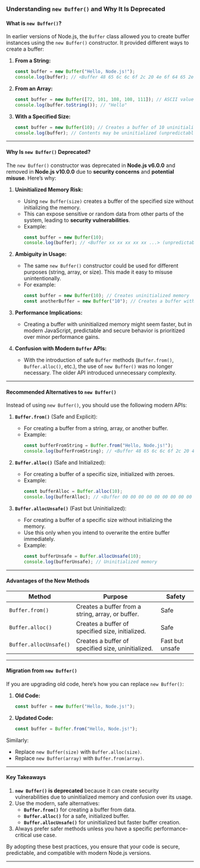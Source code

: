 ### **Understanding `new Buffer()` and Why It Is Deprecated**

#### **What is `new Buffer()`?**
In earlier versions of Node.js, the `Buffer` class allowed you to create buffer instances using the `new Buffer()` constructor. It provided different ways to create a buffer:

1. **From a String:**
   ```javascript
   const buffer = new Buffer("Hello, Node.js!");
   console.log(buffer); // <Buffer 48 65 6c 6c 6f 2c 20 4e 6f 64 65 2e 6a 73 21>
   ```

2. **From an Array:**
   ```javascript
   const buffer = new Buffer([72, 101, 108, 108, 111]); // ASCII values for "Hello"
   console.log(buffer.toString()); // "Hello"
   ```

3. **With a Specified Size:**
   ```javascript
   const buffer = new Buffer(10); // Creates a buffer of 10 uninitialized bytes
   console.log(buffer); // Contents may be uninitialized (unpredictable data)
   ```

---

#### **Why Is `new Buffer()` Deprecated?**
The `new Buffer()` constructor was deprecated in **Node.js v6.0.0** and removed in **Node.js v10.0.0** due to **security concerns** and **potential misuse**. Here’s why:

1. **Uninitialized Memory Risk:**
   - Using `new Buffer(size)` creates a buffer of the specified size without initializing the memory.
   - This can expose sensitive or random data from other parts of the system, leading to **security vulnerabilities**.
   - Example:
     ```javascript
     const buffer = new Buffer(10);
     console.log(buffer); // <Buffer xx xx xx xx xx ...> (unpredictable contents)
     ```

2. **Ambiguity in Usage:**
   - The same `new Buffer()` constructor could be used for different purposes (string, array, or size). This made it easy to misuse unintentionally.
   - For example:
     ```javascript
     const buffer = new Buffer(10); // Creates uninitialized memory
     const anotherBuffer = new Buffer("10"); // Creates a buffer with string "10"
     ```

3. **Performance Implications:**
   - Creating a buffer with uninitialized memory might seem faster, but in modern JavaScript, predictable and secure behavior is prioritized over minor performance gains.

4. **Confusion with Modern `Buffer` APIs:**
   - With the introduction of safe `Buffer` methods (`Buffer.from()`, `Buffer.alloc()`, etc.), the use of `new Buffer()` was no longer necessary. The older API introduced unnecessary complexity.

---

#### **Recommended Alternatives to `new Buffer()`**
Instead of using `new Buffer()`, you should use the following modern APIs:

1. **`Buffer.from()`** (Safe and Explicit):
   - For creating a buffer from a string, array, or another buffer.
   - Example:
     ```javascript
     const bufferFromString = Buffer.from("Hello, Node.js!");
     console.log(bufferFromString); // <Buffer 48 65 6c 6c 6f 2c 20 4e 6f 64 65 2e 6a 73 21>
     ```

2. **`Buffer.alloc()`** (Safe and Initialized):
   - For creating a buffer of a specific size, initialized with zeroes.
   - Example:
     ```javascript
     const bufferAlloc = Buffer.alloc(10);
     console.log(bufferAlloc); // <Buffer 00 00 00 00 00 00 00 00 00 00>
     ```

3. **`Buffer.allocUnsafe()`** (Fast but Uninitialized):
   - For creating a buffer of a specific size without initializing the memory.
   - Use this only when you intend to overwrite the entire buffer immediately.
   - Example:
     ```javascript
     const bufferUnsafe = Buffer.allocUnsafe(10);
     console.log(bufferUnsafe); // Uninitialized memory
     ```

---

#### **Advantages of the New Methods**

| **Method**         | **Purpose**                                       | **Safety**       |
|---------------------|---------------------------------------------------|------------------|
| `Buffer.from()`     | Creates a buffer from a string, array, or buffer. | Safe             |
| `Buffer.alloc()`    | Creates a buffer of specified size, initialized.  | Safe             |
| `Buffer.allocUnsafe()` | Creates a buffer of specified size, uninitialized. | Fast but unsafe  |

---

#### **Migration from `new Buffer()`**

If you are upgrading old code, here’s how you can replace `new Buffer()`:

1. **Old Code:**
   ```javascript
   const buffer = new Buffer("Hello, Node.js!");
   ```

2. **Updated Code:**
   ```javascript
   const buffer = Buffer.from("Hello, Node.js!");
   ```

Similarly:

- Replace `new Buffer(size)` with `Buffer.alloc(size)`.
- Replace `new Buffer(array)` with `Buffer.from(array)`.

---

#### **Key Takeaways**
1. **`new Buffer()` is deprecated** because it can create security vulnerabilities due to uninitialized memory and confusion over its usage.
2. Use the modern, safe alternatives:
   - **`Buffer.from()`** for creating a buffer from data.
   - **`Buffer.alloc()`** for a safe, initialized buffer.
   - **`Buffer.allocUnsafe()`** for uninitialized but faster buffer creation.
3. Always prefer safer methods unless you have a specific performance-critical use case.

By adopting these best practices, you ensure that your code is secure, predictable, and compatible with modern Node.js versions.

---